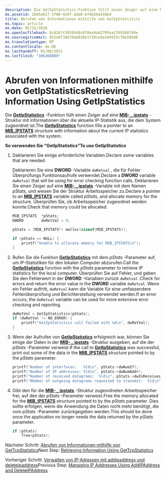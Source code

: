 ```yaml
---
description: Die GetIpStatistics-Funktion füllt einen Zeiger auf eine MIB \_ -ipstats-Struktur mit Informationen über die aktuelle IP-Statistik aus, die dem System zugeordnet ist.
ms.assetid: 2b65a817-3f80-426f-ada0-bf4b34a410ed
title: Abrufen von Informationen mithilfe von GetIpStatistics
ms.topic: article
ms.date: 05/31/2018
ms.openlocfilehash: 8c6267c3939548c8f8ea9ab2705ea1769360748e
ms.sourcegitcommit: 831e8f3db78ab820e1710cede244553c70e50500
ms.translationtype: MT
ms.contentlocale: de-DE
ms.lasthandoff: 01/08/2021
ms.locfileid: "106368809"
---
```

# <a name="retrieving-information-using-getipstatistics"></a><span data-ttu-id="08f1f-103">Abrufen von Informationen mithilfe von GetIpStatistics</span><span class="sxs-lookup"><span data-stu-id="08f1f-103">Retrieving Information Using GetIpStatistics</span></span>

<span data-ttu-id="08f1f-104">Die [**GetIpStatistics**](/windows/desktop/api/Iphlpapi/nf-iphlpapi-getipstatistics) -Funktion füllt einen Zeiger auf eine [**MIB- \_ ipstats**](/windows/win32/api/ipmib/ns-ipmib-mib_ipstats_lh) -Struktur mit Informationen über die aktuelle IP-Statistik aus, die dem System zugeordnet ist.</span><span class="sxs-lookup"><span data-stu-id="08f1f-104">The [**GetIpStatistics**](/windows/desktop/api/Iphlpapi/nf-iphlpapi-getipstatistics) function fills a pointer to an [**MIB\_IPSTATS**](/windows/win32/api/ipmib/ns-ipmib-mib_ipstats_lh) structure with information about the current IP statistics associated with the system.</span></span>

<span data-ttu-id="08f1f-105">**So verwenden Sie "GetIpStatistics"**</span><span class="sxs-lookup"><span data-stu-id="08f1f-105">**To use GetIpStatistics**</span></span>

1.  <span data-ttu-id="08f1f-106">Deklarieren Sie einige erforderliche Variablen.</span><span class="sxs-lookup"><span data-stu-id="08f1f-106">Declare some variables that are needed.</span></span>

    <span data-ttu-id="08f1f-107">Deklarieren Sie eine **DWORD** -Variable `dwRetval` , die für Fehler Überprüfungs Funktionsaufrufe verwendet.</span><span class="sxs-lookup"><span data-stu-id="08f1f-107">Declare a **DWORD** variable `dwRetval` that will be using for error checking function calls.</span></span> <span data-ttu-id="08f1f-108">Deklarieren Sie einen Zeiger auf eine [**MIB- \_ ipstats**](/windows/win32/api/ipmib/ns-ipmib-mib_ipstats_lh) -Variable mit dem Namen *pStats*, und weisen Sie der Struktur Arbeitsspeicher zu.</span><span class="sxs-lookup"><span data-stu-id="08f1f-108">Declare a pointer to an [**MIB\_IPSTATS**](/windows/win32/api/ipmib/ns-ipmib-mib_ipstats_lh) variable called *pStats*, and allocate memory for the structure.</span></span> <span data-ttu-id="08f1f-109">Überprüfen Sie, ob Arbeitsspeicher zugeordnet werden konnte.</span><span class="sxs-lookup"><span data-stu-id="08f1f-109">Check that memory could be allocated.</span></span>

    ```C++
    MIB_IPSTATS  *pStats;
    DWORD        dwRetVal = 0;

    pStats = (MIB_IPSTATS*) malloc(sizeof(MIB_IPSTATS));

    if (pStats == NULL) {
        printf("Unable to allocate memory for MIB_IPSTATS\n");
    }
    ```

    

2.  <span data-ttu-id="08f1f-110">Rufen Sie die Funktion [**GetIpStatistics**](/windows/desktop/api/Iphlpapi/nf-iphlpapi-getipstatistics) mit dem *pStats* -Parameter auf, um IP-Statistiken für den lokalen Computer abzurufen.</span><span class="sxs-lookup"><span data-stu-id="08f1f-110">Call the [**GetIpStatistics**](/windows/desktop/api/Iphlpapi/nf-iphlpapi-getipstatistics) function with the *pStats* parameter to retrieve IP statistics for the local computer.</span></span> <span data-ttu-id="08f1f-111">Überprüfen Sie auf Fehler, und geben Sie den Fehlerwert in der **DWORD** -Variablen zurück `dwRetval` .</span><span class="sxs-lookup"><span data-stu-id="08f1f-111">Check for errors and return the error value in the **DWORD** variable `dwRetval`.</span></span> <span data-ttu-id="08f1f-112">Wenn ein Fehler auftritt, `dwRetval` kann die Variable für eine umfassendere Fehlerüberprüfung und Berichterstellung verwendet werden.</span><span class="sxs-lookup"><span data-stu-id="08f1f-112">If an error occurs, the `dwRetval` variable can be used for more extensive error checking and reporting.</span></span>
    ```C++
    dwRetVal = GetIpStatistics(pStats);
    if (dwRetVal != NO_ERROR) {
        printf("GetIpStatistics call failed with %d\n", dwRetVal);
    }
    ```

    

3.  <span data-ttu-id="08f1f-113">Wenn der Aufrufen von [**GetIpStatistics**](/windows/desktop/api/Iphlpapi/nf-iphlpapi-getipstatistics) erfolgreich war, können Sie einige der Daten in der [**MIB- \_ ipstats**](/windows/win32/api/ipmib/ns-ipmib-mib_ipstats_lh) -Struktur ausgeben, auf die der *pStats* -Parameter verweist.</span><span class="sxs-lookup"><span data-stu-id="08f1f-113">If the call to [**GetIpStatistics**](/windows/desktop/api/Iphlpapi/nf-iphlpapi-getipstatistics) was successful, print out some of the data in the [**MIB\_IPSTATS**](/windows/win32/api/ipmib/ns-ipmib-mib_ipstats_lh) structure pointed to by the *pStats* parameter.</span></span>
    ```C++
    printf("Number of interfaces:   %ld\n", pStats->dwNumIf);
    printf("Number of IP addresses: %ld\n", pStats->dwNumAddr);
    printf("Number of received datagrams:  %ld\n", pStats->dwInReceives);
    printf("NUmber of outgoing datagrams requested to transmit:  %ld\n", pStats->dwOutRequests);
    ```

    

4.  <span data-ttu-id="08f1f-114">Gibt den für die [**MIB- \_ ipstats**](/windows/win32/api/ipmib/ns-ipmib-mib_ipstats_lh) -Struktur zugeordneten Arbeitsspeicher frei, auf den der *pStats* -Parameter verweist.</span><span class="sxs-lookup"><span data-stu-id="08f1f-114">Free the memory allocated for the [**MIB\_IPSTATS**](/windows/win32/api/ipmib/ns-ipmib-mib_ipstats_lh) structure pointed to by the *pStats* parameter.</span></span> <span data-ttu-id="08f1f-115">Dies sollte erfolgen, wenn die Anwendung die Daten nicht mehr benötigt, die vom *pStats* -Parameter zurückgegeben werden.</span><span class="sxs-lookup"><span data-stu-id="08f1f-115">This should be done once the application no longer needs the data returned by the *pStats* parameter.</span></span>
    ```C++
    if (pStats)
        free(pStats);
    ```

    

<span data-ttu-id="08f1f-116">Nächster Schritt: [Abrufen von Informationen mithilfe von GetTcpStatistics](retrieving-information-using-gettcpstatistics.md)</span><span class="sxs-lookup"><span data-stu-id="08f1f-116">Next Step: [Retrieving Information Using GetTcpStatistics](retrieving-information-using-gettcpstatistics.md)</span></span>

<span data-ttu-id="08f1f-117">Vorheriger Schritt: [Verwalten von IP-Adressen mit addipaddress und deleteipaddress](managing-ip-addresses-using-addipaddress-and-deleteipaddress.md)</span><span class="sxs-lookup"><span data-stu-id="08f1f-117">Previous Step: [Managing IP Addresses Using AddIPAddress and DeleteIPAddress](managing-ip-addresses-using-addipaddress-and-deleteipaddress.md)</span></span>

 

 

